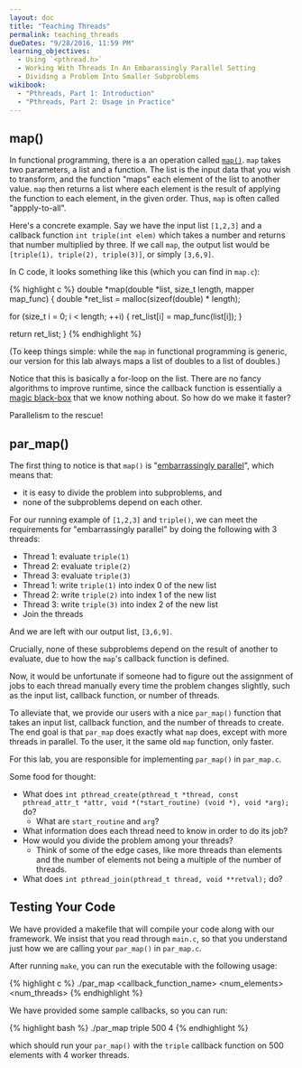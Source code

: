 ```yaml
---
layout: doc
title: "Teaching Threads"
permalink: teaching_threads
dueDates: "9/28/2016, 11:59 PM"
learning_objectives:
  - Using `<pthread.h>`
  - Working With Threads In An Embarassingly Parallel Setting
  - Dividing a Problem Into Smaller Subproblems
wikibook:
  - "Pthreads, Part 1: Introduction"
  - "Pthreads, Part 2: Usage in Practice"
---
```


## map()

In functional programming, there is a an operation called [`map()`](https://en.wikipedia.org/wiki/Map_(higher-order_function)). `map` takes two parameters, a list and a function. The list is the input data that you wish to transform, and the function "maps" each element of the list to another value. `map` then returns a list where each element is the result of applying the function to each element, in the given order. Thus, `map` is often called "appply-to-all".

Here's a concrete example. Say we have the input list `[1,2,3]` and a callback function `int triple(int elem)` which takes a number and returns that number multiplied by three. If we call `map`, the output list would be `[triple(1), triple(2), triple(3)]`, or simply `[3,6,9]`.

In C code, it looks something like this (which you can find in `map.c`):

{% highlight c %}
double *map(double *list, size_t length, mapper map_func) {
  double *ret_list = malloc(sizeof(double) * length);

  for (size_t i = 0; i < length; ++i) {
    ret_list[i] = map_func(list[i]);
  }

  return ret_list;
}
{% endhighlight %}

(To keep things simple: while the `map` in functional programming is generic, our version for this lab always maps a list of doubles to a list of doubles.)

Notice that this is basically a for-loop on the list. There are no fancy algorithms to improve runtime, since the callback function is essentially a [magic black-box](https://en.wikipedia.org/wiki/Black_box) that we know nothing about. So how do we make it faster?

Parallelism to the rescue!

## par_map()

The first thing to notice is that `map()` is "[embarrassingly parallel](https://en.wikipedia.org/wiki/Embarrassingly_parallel)", which means that:

* it is easy to divide the problem into subproblems, and
* none of the subproblems depend on each other.

For our running example of `[1,2,3]` and `triple()`, we can meet the requirements for "embarrassingly parallel" by doing the following with 3 threads:

* Thread 1: evaluate `triple(1)`
* Thread 2: evaluate `triple(2)`
* Thread 3: evaluate `triple(3)`
* Thread 1: write `triple(1)` into index 0 of the new list
* Thread 2: write `triple(2)` into index 1 of the new list
* Thread 3: write `triple(3)` into index 2 of the new list
* Join the threads

And we are left with our output list, `[3,6,9]`.

Crucially, none of these subproblems depend on the result of another to evaluate, due to how the `map`'s callback function is defined.

Now, it would be unfortunate if someone had to figure out the assignment of jobs to each thread manually every time the problem changes slightly, such as the input list, callback function, or number of threads.

To alleviate that, we provide our users with a nice `par_map()` function that takes an input list, callback function, and the number of threads to create. The end goal is that `par_map` does exactly what `map` does, except with more threads in parallel. To the user, it the same old `map` function, only faster.

For this lab, you are responsible for implementing `par_map()` in `par_map.c`.

Some food for thought:

* What does `int pthread_create(pthread_t *thread, const pthread_attr_t *attr, void *(*start_routine) (void *), void *arg);` do?
	* What are `start_routine` and `arg`?
* What information does each thread need to know in order to do its job?
* How would you divide the problem among your threads?
	* Think of some of the edge cases, like more threads than elements and the number of elements not being a multiple of the number of threads.
* What does `int pthread_join(pthread_t thread, void **retval);` do?

## Testing Your Code

We have provided a makefile that will compile your code along with our framework. We insist that you read through `main.c`, so that you understand just how we are calling your `par_map()` in `par_map.c`.

After running `make`, you can run the executable with the following usage:

{% highlight c %}
./par_map <callback_function_name> <num_elements> <num_threads>
{% endhighlight %}

We have provided some sample callbacks, so you can run:

{% highlight bash %}
./par_map triple 500 4
{% endhighlight %}

which should run your `par_map()` with the `triple` callback function on 500 elements with 4 worker threads.
